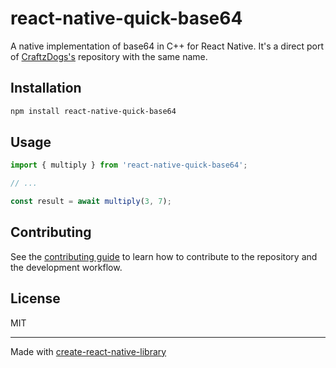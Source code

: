 # react-native-quick-base64

A native implementation of base64 in C++ for React Native. It's a direct port of [CraftzDogs's](https://github.com/craftzdog/react-native-quick-base64) repository with the same name.

## Installation

```sh
npm install react-native-quick-base64
```

## Usage

```js
import { multiply } from 'react-native-quick-base64';

// ...

const result = await multiply(3, 7);
```

## Contributing

See the [contributing guide](CONTRIBUTING.md) to learn how to contribute to the repository and the development workflow.

## License

MIT

---

Made with [create-react-native-library](https://github.com/callstack/react-native-builder-bob)

